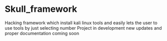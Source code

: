 # Skull_framework
Hacking framework which install kali linux tools and easily lets the user to use tools by just selecting number
Project in development 
new updates and proper documentation coming soon
